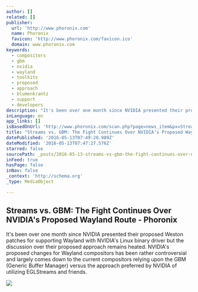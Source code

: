 ```yaml
---
author: []
related: []
publisher:
  url: 'http://www.phoronix.com'
  name: Phoronix
  favicon: 'http://www.phoronix.com/favicon.ico'
  domain: www.phoronix.com
keywords:
  - compositors
  - gbm
  - nvidia
  - wayland
  - toolkits
  - proposed
  - approach
  - blumenkrantz
  - support
  - developers
description: "It's been over one month since NVIDIA presented their proposed Weston patches for supporting Wayland with NVIDIA's Linux binary driver but the discussion over their proposed approach remains heated. NVIDIA's proposed changes for Wayland compositors has been rather controversial and largely comes down to the current compositors relying upon the GBM (Generic Buffer Manager) versus the approach preferred by NVIDIA of utilizing EGLStreams and friends."
inLanguage: en
app_links: []
isBasedOnUrl: 'http://www.phoronix.com/scan.php?page=news_item&px=Streams-vs-GBM-Toolkits'
title: "Streams vs. GBM: The Fight Continues Over NVIDIA's Proposed Wayland Route - Phoronix"
datePublished: '2016-05-13T07:49:20.989Z'
dateModified: '2016-05-13T07:47:27.576Z'
starred: false
sourcePath: _posts/2016-05-13-streams-vs-gbm-the-fight-continues-over-nvidias-proposed.md
inFeed: true
hasPage: false
inNav: false
_context: 'http://schema.org'
_type: MediaObject

---
```

<article style=""><h1>Streams vs. GBM: The Fight Continues Over NVIDIA's Proposed Wayland Route - Phoronix</h1><p>It's been over one month since NVIDIA presented their proposed Weston patches for supporting Wayland with NVIDIA's Linux binary driver but the discussion over their proposed approach remains heated. NVIDIA's proposed changes for Wayland compositors has been rather controversial and largely comes down to the current compositors relying upon the GBM (Generic Buffer Manager) versus the approach preferred by NVIDIA of utilizing EGLStreams and friends.</p><img src="http://www.phoronix.com/assets/categories/wayland.jpg" /></article>